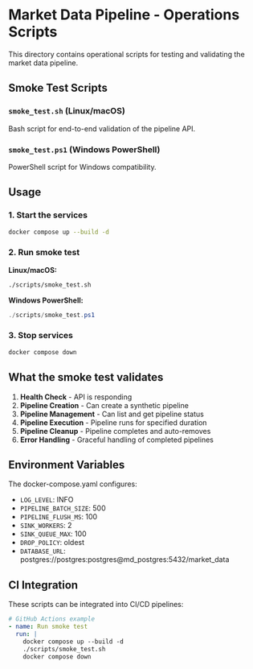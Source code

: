 # Market Data Pipeline - Operations Scripts

This directory contains operational scripts for testing and validating the market data pipeline.

## Smoke Test Scripts

### `smoke_test.sh` (Linux/macOS)
Bash script for end-to-end validation of the pipeline API.

### `smoke_test.ps1` (Windows PowerShell)
PowerShell script for Windows compatibility.

## Usage

### 1. Start the services
```bash
docker compose up --build -d
```

### 2. Run smoke test

**Linux/macOS:**
```bash
./scripts/smoke_test.sh
```

**Windows PowerShell:**
```powershell
./scripts/smoke_test.ps1
```

### 3. Stop services
```bash
docker compose down
```

## What the smoke test validates

1. **Health Check** - API is responding
2. **Pipeline Creation** - Can create a synthetic pipeline
3. **Pipeline Management** - Can list and get pipeline status
4. **Pipeline Execution** - Pipeline runs for specified duration
5. **Pipeline Cleanup** - Pipeline completes and auto-removes
6. **Error Handling** - Graceful handling of completed pipelines

## Environment Variables

The docker-compose.yaml configures:
- `LOG_LEVEL`: INFO
- `PIPELINE_BATCH_SIZE`: 500
- `PIPELINE_FLUSH_MS`: 100
- `SINK_WORKERS`: 2
- `SINK_QUEUE_MAX`: 100
- `DROP_POLICY`: oldest
- `DATABASE_URL`: postgres://postgres:postgres@md_postgres:5432/market_data

## CI Integration

These scripts can be integrated into CI/CD pipelines:

```yaml
# GitHub Actions example
- name: Run smoke test
  run: |
    docker compose up --build -d
    ./scripts/smoke_test.sh
    docker compose down
```
